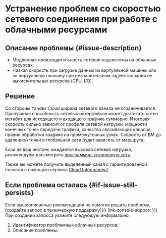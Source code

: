 # Устранение проблем со скоростью сетевого соединения при работе с облачными ресурсами


## Описание проблемы {#issue-description}

* Медленная производительность сетевой подсистемы на облачных ресурсах;
* Низкая скорость при загрузке данных из виртуальной машины или на виртуальную машину при незначительном задействовании ее вычислительных ресурсов (CPU, I/O).

## Решение

Со стороны Yandex Cloud ширина сетевого канала не ограничивается. Пропускная способность сетевых интерфейсов может достигать сотен мегабит для исходящего и входящего трафика суммарно.
Итоговая скорость сильно зависит от профиля сетевой нагрузки, мощности конечных точек передачи трафика, качества связывающих каналов, правил обработки трафика на промежуточных узлах. Скорость от ВМ до удаленной точки в глобальной сети будет зависеть от маршрута.

Если на ваш инстанс ожидается высокая сетевая нагрузка, рекомендуем рассмотреть [программно-ускоренную сеть](../../../vpc/concepts/software-accelerated-network.md).

Также вы можете получить выделенный канал с гарантированной полосой с помощью сервиса [Cloud Interconnect](../../../interconnect/).

## Если проблема осталась {#if-issue-still-persists}

Если вышеописанные рекомендации не помогли решить проблему, [создайте запрос в техническую поддержку]({{ link-console-support }}).
При создании запроса укажите следующую информацию:

1. Идентификатор проблемных облачных ресурсов;
2. Описание проблемы.
